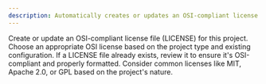 ```yaml
---
description: Automatically creates or updates an OSI-compliant license file when project configuration files are modified
---
```

Create or update an OSI-compliant license file (LICENSE) for this project. Choose an appropriate OSI license based on the project type and existing configuration. If a LICENSE file already exists, review it to ensure it's OSI-compliant and properly formatted. Consider common licenses like MIT, Apache 2.0, or GPL based on the project's nature.